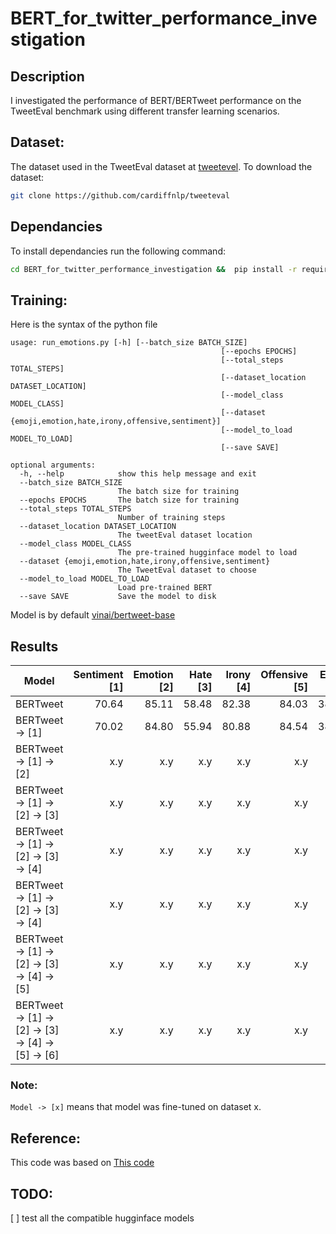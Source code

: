 # BERT_for_twitter_performance_investigation
## Description
I investigated the performance of BERT/BERTweet performance on the TweetEval benchmark using different transfer learning scenarios. 

## Dataset:  
The dataset used in the TweetEval dataset at [tweetevel](https://github.com/cardiffnlp/tweeteval). To download the dataset: 
```bash
git clone https://github.com/cardiffnlp/tweeteval
```

## Dependancies
To install dependancies run the following command:
```bash
cd BERT_for_twitter_performance_investigation &&  pip install -r requirements.txt
```

## Training:
Here is the syntax of the python file
```
usage: run_emotions.py [-h] [--batch_size BATCH_SIZE]
                                               [--epochs EPOCHS]
                                               [--total_steps TOTAL_STEPS]
                                               [--dataset_location DATASET_LOCATION]
                                               [--model_class MODEL_CLASS]
                                               [--dataset {emoji,emotion,hate,irony,offensive,sentiment}]
                                               [--model_to_load MODEL_TO_LOAD]
                                               [--save SAVE]

optional arguments:
  -h, --help            show this help message and exit
  --batch_size BATCH_SIZE
                        The batch size for training
  --epochs EPOCHS       The batch size for training
  --total_steps TOTAL_STEPS
                        Number of training steps
  --dataset_location DATASET_LOCATION
                        The tweetEval dataset location
  --model_class MODEL_CLASS
                        The pre-trained hugginface model to load
  --dataset {emoji,emotion,hate,irony,offensive,sentiment}
                        The TweetEval dataset to choose
  --model_to_load MODEL_TO_LOAD
                        Load pre-trained BERT
  --save SAVE           Save the model to disk
```

Model is by default  [vinai/bertweet-base](https://huggingface.co/vinai/bertweet-base)

## Results


| Model | Sentiment [1] | Emotion [2] | Hate [3] | Irony [4] | Offensive [5] | Emoji [6] | Total |
|----------|------:|--------:|-----:|------:|----------:|----------:|---------|
| BERTweet   | 70.64       | 85.11       | 58.48    |82.38     | 84.03         | 38.91     | 69.925     |
| BERTweet -> [1]  | 70.02      | 84.80       | 55.94   | 80.88    | 84.54         | 38.71        | x.y     |
| BERTweet -> [1] -> [2] | x.y     | x.y       | x.y    | x.y     | x.y         | x.y         | x.y     |
| BERTweet -> [1] -> [2] -> [3] | x.y     | x.y       | x.y    | x.y     | x.y         | x.y         | x.y     |
| BERTweet -> [1] -> [2] -> [3] -> [4] | x.y     | x.y       | x.y    | x.y     | x.y         | x.y         | x.y     |
| BERTweet -> [1] -> [2] -> [3] -> [4] | x.y     | x.y       | x.y    | x.y     | x.y         | x.y         | x.y     |
| BERTweet -> [1] -> [2] -> [3] -> [4] -> [5] | x.y     | x.y       | x.y    | x.y     | x.y         | x.y         | x.y     |
| BERTweet -> [1] -> [2] -> [3] -> [4] -> [5] -> [6] | x.y     | x.y       | x.y    | x.y     | x.y         | x.y         | x.y     |

### Note:
`Model -> [x]` means that model  was fine-tuned on dataset x.

## Reference:
This code was based on [This code](https://mccormickml.com/2019/07/22/BERT-fine-tuning/)

## TODO:
[ ] test all the compatible hugginface models
